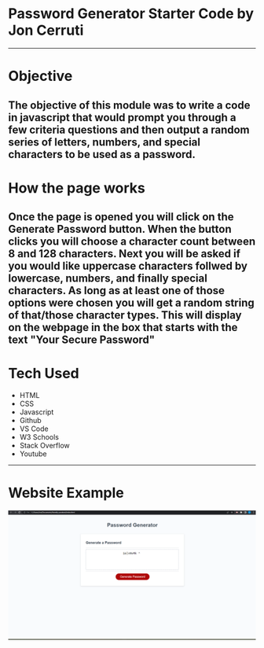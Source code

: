 # Password Generator Starter Code by Jon Cerruti
---
# Objective 

The objective of this module was to write a code in javascript that would prompt you through a few criteria questions and then output a random series of letters, numbers, and special characters to be used as a password. 
---
# How the page works

Once the page is opened you will click on the Generate Password button. When the button clicks you will choose a character count between 8 and 128 characters. Next you will be asked if you would like uppercase characters follwed by lowercase, numbers, and finally special characters. As long as at least one of those options were chosen you will get a random string of that/those character types. This will display on the webpage in the box that starts with the text "Your Secure Password"
---
# Tech Used 

- HTML
- CSS
- Javascript
- Github
- VS Code
- W3 Schools
- Stack Overflow
- Youtube

---
# Website Example
![website screenshot](https://github.com/JonCerruti/Password-Gen-Mod-3/blob/main/Develop/images/Password-Gen-Pic.png)




